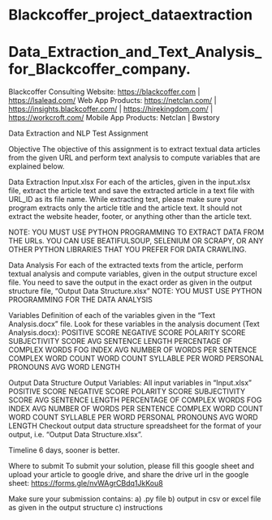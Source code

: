 # Blackcoffer_project_dataextraction

# Data_Extraction_and_Text_Analysis_for_Blackcoffer_company.

Blackcoffer
Consulting Website:  https://blackcoffer.com | https://lsalead.com/
Web App Products: https://netclan.com/ | https://insights.blackcoffer.com/ | https://hirekingdom.com/ | https://workcroft.com/
Mobile App Products: Netclan | Bwstory

Data Extraction and NLP
Test Assignment

Objective
The objective of this assignment is to extract textual data articles from the given URL and perform text analysis to compute variables that are explained below. 

Data Extraction
Input.xlsx
For each of the articles, given in the input.xlsx file, extract the article text and save the extracted article in a text file with URL_ID as its file name.
While extracting text, please make sure your program extracts only the article title and the article text. It should not extract the website header, footer, or anything other than the article text. 

NOTE: YOU MUST USE PYTHON PROGRAMMING TO EXTRACT DATA FROM THE URLs. YOU CAN USE BEATIFULSOUP, SELENIUM OR SCRAPY, OR ANY OTHER PYTHON LIBRARIES THAT YOU PREFER FOR DATA CRAWLING. 

Data Analysis
For each of the extracted texts from the article, perform textual analysis and compute variables, given in the output structure excel file. You need to save the output in the exact order as given in the output structure file, “Output Data Structure.xlsx”
NOTE: YOU MUST USE PYTHON PROGRAMMING FOR THE DATA ANALYSIS


Variables
Definition of each of the variables given in the “Text Analysis.docx” file.
Look for these variables in the analysis document (Text Analysis.docx):
POSITIVE SCORE
NEGATIVE SCORE
POLARITY SCORE
SUBJECTIVITY SCORE
AVG SENTENCE LENGTH
PERCENTAGE OF COMPLEX WORDS
FOG INDEX
AVG NUMBER OF WORDS PER SENTENCE
COMPLEX WORD COUNT
WORD COUNT
SYLLABLE PER WORD
PERSONAL PRONOUNS
AVG WORD LENGTH

Output Data Structure
Output Variables: 
All input variables in “Input.xlsx”
POSITIVE SCORE
NEGATIVE SCORE
POLARITY SCORE
SUBJECTIVITY SCORE
AVG SENTENCE LENGTH
PERCENTAGE OF COMPLEX WORDS
FOG INDEX
AVG NUMBER OF WORDS PER SENTENCE
COMPLEX WORD COUNT
WORD COUNT
SYLLABLE PER WORD
PERSONAL PRONOUNS
AVG WORD LENGTH
Checkout output data structure spreadsheet for the format of your output, i.e. “Output Data Structure.xlsx”.

Timeline
6 days, sooner is better. 

Where to submit
To submit your solution, please fill this google sheet and upload your article to google drive, and share the drive url in the google sheet: https://forms.gle/nvWAgrCBdq1JkKou8 

Make sure your submission contains:
a) .py file
b) output in csv or excel file as given in the output structure
c) instructions


